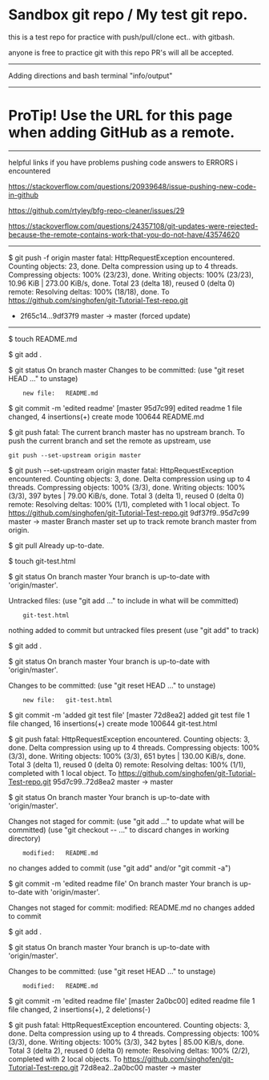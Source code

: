 # Sandbox git repo / My test git repo.
this is a test repo for practice with push/pull/clone ect.. with gitbash. 

anyone is free to practice git with this repo PR's will all be accepted. 

*****************************
Adding directions and bash terminal "info/output"
**************************************************
 # ProTip! Use the URL for this page when adding GitHub as a remote.

***********************************************
helpful links if you have problems pushing code
answers to ERRORS i encountered 


https://stackoverflow.com/questions/20939648/issue-pushing-new-code-in-github

https://github.com/rtyley/bfg-repo-cleaner/issues/29

https://stackoverflow.com/questions/24357108/git-updates-were-rejected-because-the-remote-contains-work-that-you-do-not-have/43574620



**************************************************
$ git push -f origin master
fatal: HttpRequestException encountered.
Counting objects: 23, done.
Delta compression using up to 4 threads.
Compressing objects: 100% (23/23), done.
Writing objects: 100% (23/23), 10.96 KiB | 273.00 KiB/s, done.
Total 23 (delta 18), reused 0 (delta 0)
remote: Resolving deltas: 100% (18/18), done.
To https://github.com/singhofen/git-Tutorial-Test-repo.git
 + 2f65c14...9df37f9 master -> master (forced update)

*****************************************
$ touch README.md

$ git add .

$ git status
On branch master
Changes to be committed:
  (use "git reset HEAD <file>..." to unstage)

        new file:   README.md

$ git commit -m 'edited readme'
[master 95d7c99] edited readme
 1 file changed, 4 insertions(+)
 create mode 100644 README.md

$ git push
fatal: The current branch master has no upstream branch.
To push the current branch and set the remote as upstream, use

    git push --set-upstream origin master

$ git push --set-upstream origin master
fatal: HttpRequestException encountered.
Counting objects: 3, done.
Delta compression using up to 4 threads.
Compressing objects: 100% (3/3), done.
Writing objects: 100% (3/3), 397 bytes | 79.00 KiB/s, done.
Total 3 (delta 1), reused 0 (delta 0)
remote: Resolving deltas: 100% (1/1), completed with 1 local object.
To https://github.com/singhofen/git-Tutorial-Test-repo.git
   9df37f9..95d7c99  master -> master
Branch master set up to track remote branch master from origin.

$ git pull
Already up-to-date.

$ touch git-test.html

$ git status
On branch master
Your branch is up-to-date with 'origin/master'.

Untracked files:
  (use "git add <file>..." to include in what will be committed)

        git-test.html

nothing added to commit but untracked files present (use "git add" to track)

$ git add .

$ git status
On branch master
Your branch is up-to-date with 'origin/master'.

Changes to be committed:
  (use "git reset HEAD <file>..." to unstage)

        new file:   git-test.html
$ git commit -m 'added git test file'
[master 72d8ea2] added git test file
 1 file changed, 16 insertions(+)
 create mode 100644 git-test.html

$ git push
fatal: HttpRequestException encountered.
 Counting objects: 3, done.
Delta compression using up to 4 threads.
Compressing objects: 100% (3/3), done.
Writing objects: 100% (3/3), 651 bytes | 130.00 KiB/s, done.
Total 3 (delta 1), reused 0 (delta 0)
remote: Resolving deltas: 100% (1/1), completed with 1 local object.
To https://github.com/singhofen/git-Tutorial-Test-repo.git
   95d7c99..72d8ea2  master -> master

$ git status
On branch master
Your branch is up-to-date with 'origin/master'.

Changes not staged for commit:
  (use "git add <file>..." to update what will be committed)
  (use "git checkout -- <file>..." to discard changes in working directory)

        modified:   README.md

no changes added to commit (use "git add" and/or "git commit -a")

$ git commit -m 'edited readme file'
On branch master
Your branch is up-to-date with 'origin/master'.

Changes not staged for commit:
        modified:   README.md
no changes added to commit

$ git add .

$ git status
On branch master
Your branch is up-to-date with 'origin/master'.

Changes to be committed:
  (use "git reset HEAD <file>..." to unstage)

        modified:   README.md

$ git commit -m 'edited readme file'
[master 2a0bc00] edited readme file
 1 file changed, 2 insertions(+), 2 deletions(-)

$ git push
fatal: HttpRequestException encountered.
Counting objects: 3, done.
Delta compression using up to 4 threads.
Compressing objects: 100% (3/3), done.
Writing objects: 100% (3/3), 342 bytes | 85.00 KiB/s, done.
Total 3 (delta 2), reused 0 (delta 0)
remote: Resolving deltas: 100% (2/2), completed with 2 local objects.
To https://github.com/singhofen/git-Tutorial-Test-repo.git
   72d8ea2..2a0bc00  master -> master

